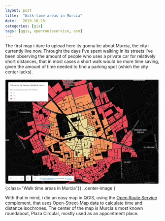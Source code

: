 ```yaml
---
layout: post
title:  "Walk-time areas in Murcia"
date:   2019-10-28 
categories: [gis]
tags: [qgis, openrouteservice, osm]
---
```

The first map i dare to upload here its gonna be about Murcia, the city i currently live now. Throught the days I've spent walking in its streets i've been observing the amount of people who uses a private car for relatively short distances, that in most cases a short walk would be more time saving, given the amount of time needed to find a parking spot (which the city center lacks).


![Walk time areas in Murcia](/static/projects/p2.jpg){:class="Walk time areas in Murcia"}{: .center-image }  

With that in mind, i did an easy map in QGIS, using the [Open Route Service] complement, that uses [Open-Street-Map] data to calculate time and distance isochrones. The center of the map is Murcia's most known roundabout, Plaza Circular, mostly used as an appointment place.


[Open Route Service]: https://openrouteservice.org/
[Open-Street-Map]: https://www.openstreetmap.org
